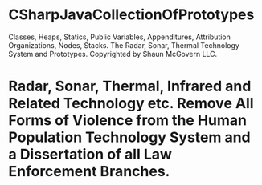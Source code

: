 # CSharpJavaCollectionOfPrototypes
Classes, Heaps, Statics, Public Variables, Appenditures, Attribution Organizations, Nodes, Stacks. The Radar, Sonar, Thermal Technology System and Prototypes. Copyrighted by Shaun McGovern LLC.
# Radar, Sonar, Thermal, Infrared and Related Technology etc. Remove All Forms of Violence from the Human Population Technology System and a Dissertation of all Law Enforcement Branches.
